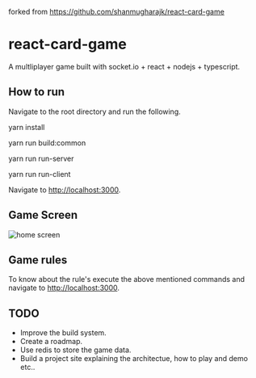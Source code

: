 forked from https://github.com/shanmugharajk/react-card-game

# react-card-game

A multliplayer game built with socket.io + react + nodejs + typescript.

## How to run

Navigate to the root directory and run the following.

yarn install

yarn run build:common

yarn run run-server

yarn run run-client

Navigate to <http://localhost:3000>.

## Game Screen

![home screen](https://user-images.githubusercontent.com/11159061/45929339-e179da80-bf6d-11e8-9395-91377159aa5b.png)

## Game rules

To know about the rule's execute the above mentioned commands and navigate to <http://localhost:3000>.

## TODO

- Improve the build system.
- Create a roadmap.
- Use redis to store the game data.
- Build a project site explaining the architectue, how to play and demo etc..
